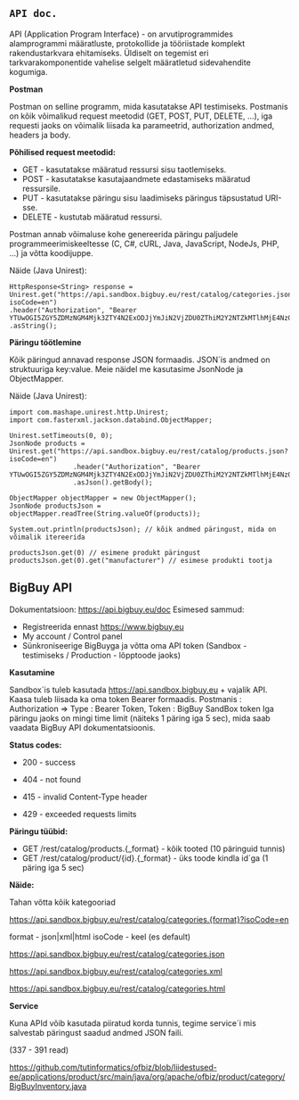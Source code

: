 **`API doc.`**
-

API (Application Program Interface) - on arvutiprogrammides alamprogrammi määratluste, protokollide ja tööriistade komplekt rakendustarkvara ehitamiseks. Üldiselt on tegemist eri tarkvarakomponentide vahelise selgelt määratletud sidevahendite kogumiga.

**Postman**

Postman on selline programm, mida kasutatakse API testimiseks. Postmanis on kõik võimalikud request meetodid (GET, POST, PUT, DELETE, ...), iga requesti jaoks on võimalik liisada ka parameetrid, authorization andmed, headers ja body.

**Põhilised request meetodid:**

- GET - kasutatakse määratud ressursi sisu taotlemiseks.
- POST - kasutatakse kasutajaandmete edastamiseks määratud ressursile.
- PUT - kasutatakse päringu sisu laadimiseks päringus täpsustatud URI-sse.
- DELETE - kustutab määratud ressursi.

Postman annab võimaluse kohe genereerida päringu paljudele programmeerimiskeeltesse (C, C#, cURL, Java, JavaScript, NodeJs, PHP, ...) ja võtta koodijuppe.


Näide (Java Unirest):

```Unirest.setTimeouts(0, 0);
HttpResponse<String> response = Unirest.get("https://api.sandbox.bigbuy.eu/rest/catalog/categories.json?isoCode=en")
.header("Authorization", "Bearer YTUwOGI5ZGY5ZDMzNGM4Mjk3ZTY4N2ExODJjYmJiN2VjZDU0ZThiM2Y2NTZkMTlhMjE4NzQ0ZTE4YjgwYjBjNA")
.asString();
```

**Päringu töötlemine**

Kõik päringud annavad response JSON formaadis. JSON´is andmed on struktuuriga key:value. Meie näidel me kasutasime JsonNode ja ObjectMapper.

Näide (Java Unirest):

```import com.mashape.unirest.http.JsonNode;
import com.mashape.unirest.http.Unirest;
import com.fasterxml.jackson.databind.ObjectMapper;

Unirest.setTimeouts(0, 0);
JsonNode products = Unirest.get("https://api.sandbox.bigbuy.eu/rest/catalog/products.json?isoCode=en")
                .header("Authorization", "Bearer YTUwOGI5ZGY5ZDMzNGM4Mjk3ZTY4N2ExODJjYmJiN2VjZDU0ZThiM2Y2NTZkMTlhMjE4NzQ0ZTE4YjgwYjBjNA")
                .asJson().getBody();

ObjectMapper objectMapper = new ObjectMapper();
JsonNode productsJson = objectMapper.readTree(String.valueOf(products));

System.out.println(productsJson); // kõik andmed päringust, mida on võimalik itereerida

productsJson.get(0) // esimene produkt päringust
productsJson.get(0).get("manufacturer") // esimese produkti tootja
```

**BigBuy API**
-
Dokumentatsioon: https://api.bigbuy.eu/doc 
Esimesed sammud:
- Registreerida ennast https://www.bigbuy.eu
- My account / Control panel
- Sünkroniseerige BigBuyga ja võtta oma API token (Sandbox - testimiseks / Production - lõpptoode jaoks)


**Kasutamine**

Sandbox´is tuleb kasutada https://api.sandbox.bigbuy.eu + vajalik API. Kaasa tuleb liisada ka oma token Bearer formaadis.
Postmanis : Authorization => Type : Bearer Token, Token : BigBuy SandBox token
Iga päringu jaoks on mingi time limit (näiteks 1 päring iga 5 sec), mida saab vaadata BigBuy API dokumentatsioonis.

**Status codes:**

- 200 - success

- 404 - not found

- 415 - invalid Content-Type header

- 429 - exceeded requests limits

**Päringu tüübid:**

- GET  /rest/catalog/products.{_format} - kõik tooted (10 päringuid tunnis)
- GET  /rest/catalog/product/{id}.{_format} - üks toode kindla id´ga (1 päring iga 5 sec)



**Näide:**

Tahan võtta kõik kategooriad

https://api.sandbox.bigbuy.eu/rest/catalog/categories.{format}?isoCode=en

format - json|xml|html
isoCode - keel (es default)

https://api.sandbox.bigbuy.eu/rest/catalog/categories.json

https://api.sandbox.bigbuy.eu/rest/catalog/categories.xml 

https://api.sandbox.bigbuy.eu/rest/catalog/categories.html 

**Service**

Kuna APId võib kasutada piiratud korda tunnis, tegime service´i mis salvestab päringust saadud andmed JSON faili. 

(337 - 391 read)

https://github.com/tutinformatics/ofbiz/blob/liidestused-ee/applications/product/src/main/java/org/apache/ofbiz/product/category/BigBuyInventory.java